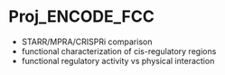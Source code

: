 # Proj_ENCODE_FCC

* STARR/MPRA/CRISPRi comparison
* functional characterization of cis-regulatory regions
* functional regulatory activity vs physical interaction
